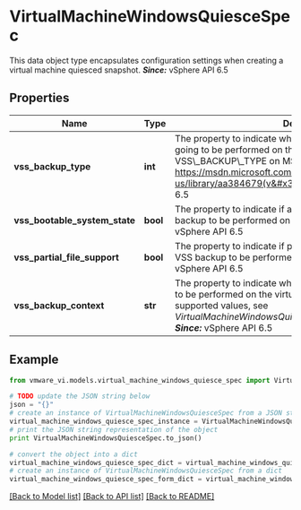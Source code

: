 # VirtualMachineWindowsQuiesceSpec

This data object type encapsulates configuration settings when creating a virtual machine quiesced snapshot.  ***Since:*** vSphere API 6.5 

## Properties
Name | Type | Description | Notes
------------ | ------------- | ------------- | -------------
**vss_backup_type** | **int** | The property to indicate what type of VSS backup operation is going to be performed on the virtual machine.  See VSS\\_BACKUP\\_TYPE on MSDN: https://msdn.microsoft.com/en-us/library/aa384679(v&#x3D;vs.85).aspx  ***Since:*** vSphere API 6.5  | [optional] 
**vss_bootable_system_state** | **bool** | The property to indicate if a bootable system state during VSS backup to be performed on the virtual machine.  ***Since:*** vSphere API 6.5  | [optional] 
**vss_partial_file_support** | **bool** | The property to indicate if partial file support is enabled during VSS backup to be performed on the virtual machine.  ***Since:*** vSphere API 6.5  | [optional] 
**vss_backup_context** | **str** | The property to indicate what context of VSS backup operation to be performed on the virtual machine.  For the list of supported values, see *VirtualMachineWindowsQuiesceSpecVssBackupContext_enum*  ***Since:*** vSphere API 6.5  | [optional] 

## Example

```python
from vmware_vi.models.virtual_machine_windows_quiesce_spec import VirtualMachineWindowsQuiesceSpec

# TODO update the JSON string below
json = "{}"
# create an instance of VirtualMachineWindowsQuiesceSpec from a JSON string
virtual_machine_windows_quiesce_spec_instance = VirtualMachineWindowsQuiesceSpec.from_json(json)
# print the JSON string representation of the object
print VirtualMachineWindowsQuiesceSpec.to_json()

# convert the object into a dict
virtual_machine_windows_quiesce_spec_dict = virtual_machine_windows_quiesce_spec_instance.to_dict()
# create an instance of VirtualMachineWindowsQuiesceSpec from a dict
virtual_machine_windows_quiesce_spec_form_dict = virtual_machine_windows_quiesce_spec.from_dict(virtual_machine_windows_quiesce_spec_dict)
```
[[Back to Model list]](../README.md#documentation-for-models) [[Back to API list]](../README.md#documentation-for-api-endpoints) [[Back to README]](../README.md)


